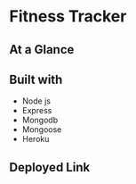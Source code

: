 # Fitness Tracker

## At a Glance

## Built with
* Node js
* Express
* Mongodb
* Mongoose
* Heroku

## Deployed Link